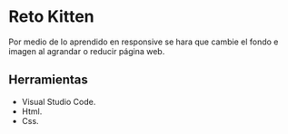 # Reto Kitten
Por medio de lo aprendido en responsive se hara que cambie el fondo e imagen al agrandar o reducir página web.
## Herramientas
* Visual Studio Code.
* Html.
* Css.
